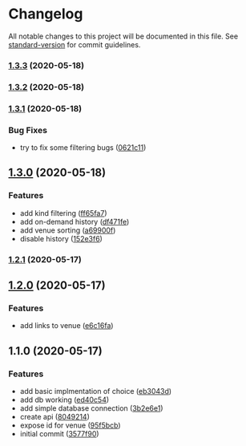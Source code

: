 # Changelog

All notable changes to this project will be documented in this file. See [standard-version](https://github.com/conventional-changelog/standard-version) for commit guidelines.

### [1.3.3](https://github.com/trip-a-trip/core-eat/compare/v1.3.2...v1.3.3) (2020-05-18)

### [1.3.2](https://github.com/trip-a-trip/core-eat/compare/v1.3.1...v1.3.2) (2020-05-18)

### [1.3.1](https://github.com/trip-a-trip/core-eat/compare/v1.3.0...v1.3.1) (2020-05-18)

### Bug Fixes

- try to fix some filtering bugs ([0621c11](https://github.com/trip-a-trip/core-eat/commit/0621c1172678630162f0a2077dc6d4c9fd56e68b))

## [1.3.0](https://github.com/trip-a-trip/core-eat/compare/v1.2.1...v1.3.0) (2020-05-18)

### Features

- add kind filtering ([ff65fa7](https://github.com/trip-a-trip/core-eat/commit/ff65fa7a890c585b973213f3820c704843add428))
- add on-demand history ([df471fe](https://github.com/trip-a-trip/core-eat/commit/df471fe4dbd056fad746da0667d8de579b9e9c26))
- add venue sorting ([a69900f](https://github.com/trip-a-trip/core-eat/commit/a69900f3545857c5ac7d64e511c0609d574b08c6))
- disable history ([152e3f6](https://github.com/trip-a-trip/core-eat/commit/152e3f678a604d739bf394ee7430dd86ab312590))

### [1.2.1](https://github.com/trip-a-trip/core-eat/compare/v1.2.0...v1.2.1) (2020-05-17)

## [1.2.0](https://github.com/trip-a-trip/core-eat/compare/v1.1.0...v1.2.0) (2020-05-17)

### Features

- add links to venue ([e6c16fa](https://github.com/trip-a-trip/core-eat/commit/e6c16fa61f91d4b540bf839dbd1877c0f5c54238))

## 1.1.0 (2020-05-17)

### Features

- add basic implmentation of choice ([eb3043d](https://github.com/trip-a-trip/core-eat/commit/eb3043deb1cbc7dbcb1b3e715c57069d08db26fe))
- add db working ([ed40c54](https://github.com/trip-a-trip/core-eat/commit/ed40c54d74291c62dc66a396217f36a48ae44f77))
- add simple database connection ([3b2e6e1](https://github.com/trip-a-trip/core-eat/commit/3b2e6e157d8bb2596290d4fdce8ea4929fcc95a6))
- create api ([8049214](https://github.com/trip-a-trip/core-eat/commit/80492140c95aaa5fe10c15c569158069652c78fc))
- expose id for venue ([95f5bcb](https://github.com/trip-a-trip/core-eat/commit/95f5bcb06ddb0a6188303ecef16132d84ae96862))
- initial commit ([3577f90](https://github.com/trip-a-trip/core-eat/commit/3577f90555fcbb1bc80e8c2925c805e111d98d43))
